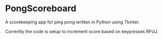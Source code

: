 # PongScoreboard
A scorekeeping app for ping pong written in Python using Tkinter.

Currently the code is setup to increment score based on keypresses RFUJ.
